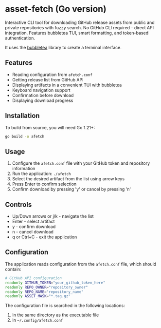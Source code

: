 # asset-fetch (Go version)

Interactive CLI tool for downloading GitHub release assets from public and private repositories with fuzzy search. No GitHub CLI required - direct API integration. Features bubbletea TUI, smart formatting, and token-based authentication.

It uses the [bubbletea](https://github.com/charmbracelet/bubbletea) library to create a terminal interface.

## Features

- Reading configuration from `afetch.conf`
- Getting release list from GitHub API
- Displaying artifacts in a convenient TUI with bubbletea
- Keyboard navigation support
- Confirmation before download
- Displaying download progress

## Installation

To build from source, you will need Go 1.21+:

```bash
go build -o afetch
```

## Usage

1. Configure the `afetch.conf` file with your GitHub token and repository information
2. Run the application: `./afetch`
3. Select the desired artifact from the list using arrow keys
4. Press Enter to confirm selection
5. Confirm download by pressing 'y' or cancel by pressing 'n'

## Controls

- Up/Down arrows or j/k - navigate the list
- Enter - select artifact
- y - confirm download
- n - cancel download
- q or Ctrl+C - exit the application

## Configuration

The application reads configuration from the `afetch.conf` file, which should contain:

```bash
# GitHub API configuration
readonly GITHUB_TOKEN="your_github_token_here"
readonly REPO_OWNER="repository_owner"
readonly REPO_NAME="repository_name"
readonly ASSET_MASK="*.tag.gz"
```

The configuration file is searched in the following locations:
1. In the same directory as the executable file
2. In `~/.config/afetch.conf`